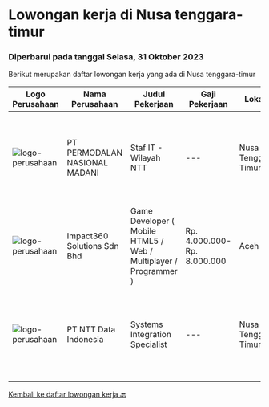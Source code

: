 
  # Lowongan kerja di Nusa tenggara-timur

  ### Diperbarui pada tanggal Selasa, 31 Oktober 2023

  Berikut merupakan daftar lowongan kerja yang ada di Nusa tenggara-timur

  |Logo Perusahaan | Nama Perusahaan | Judul Pekerjaan | Gaji Pekerjaan | Lokasi | Deskripsi | Tanggal diunggah | Pranala |
  | -------------- | --------------- | --------------- | --------- | --------- | -------------- | ------- | ----------- |
  |![logo-perusahaan](https://image-service-cdn.seek.com.au/5fd3417af2f9488964ef8f92c36fc78d54dd3999/ee4dce1061f3f616224767ad58cb2fc751b8d2dc)|PT PERMODALAN NASIONAL MADANI|Staf IT - Wilayah NTT|---|Nusa Tenggara Timur|Tugas Pokok &amp; Tanggung Jawab Utama Pelaksana IT: Melaksanakan Operasional &amp; infrastruktur Teknologi Informasi agar berjalan/berfungsi dengan...|Senin, 09 Oktober 2023|https://www.jobstreet.co.id/id/job/staf-it-wilayah-ntt-4492944?token=0~ebb7a891-06bb-488d-b716-98647130b89d&sectionRank=1&jobId=jobstreet-id-job-4492944|
|![logo-perusahaan](https://image-service-cdn.seek.com.au/35b00a50395e5c8ad6bf2130dfd2a19f9f4bbec5/ee4dce1061f3f616224767ad58cb2fc751b8d2dc)|Impact360 Solutions Sdn Bhd|Game Developer ( Mobile HTML5 / Web / Multiplayer / Programmer )|Rp. 4.000.000-Rp. 8.000.000|Aceh|We are hiring remote HTML5 game developers from all parts of Indonesia. If you have real experience building HTML5 games or applications, you're...|Senin, 09 Oktober 2023|https://www.jobstreet.co.id/id/job/game-developer-mobile-html5-web-multiplayer-programmer-5551698/origin/my?token=0~ebb7a891-06bb-488d-b716-98647130b89d&sectionRank=2&jobId=jobstreet-my-job-5551698|
|![logo-perusahaan](https://image-service-cdn.seek.com.au/5c07f6241f19f0664e51c3542e05aead1ea7cc15/ee4dce1061f3f616224767ad58cb2fc751b8d2dc)|PT NTT Data Indonesia|Systems Integration Specialist|---|Nusa Tenggara Timur|Apply nowDate: Oct 10, 2023Location: Any NTT location, KA, IN*************** { display: inline; }Company: NTT DATA ServicesProfile Summary:Junior SAP...|Selasa, 10 Oktober 2023|https://www.jobstreet.co.id/id/job/systems-integration-specialist-1037164511?token=0~ebb7a891-06bb-488d-b716-98647130b89d&sectionRank=3&jobId=jobstreet-id-job-1037164511|


  [Kembali ke daftar lowongan kerja 🔙](../README.md#daftar-lowongan-kerja)
  
